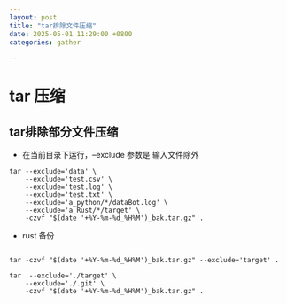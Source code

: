 ```yaml
---
layout: post
title: "tar排除文件压缩"
date: 2025-05-01 11:29:00 +0800
categories: gather

---
```


# tar 压缩


## tar排除部分文件压缩
- 在当前目录下运行，–exclude 参数是 输入文件除外

```shell
tar --exclude='data' \
    --exclude='test.csv' \
    --exclude='test.log' \
    --exclude='test.txt' \
    --exclude='a_python/*/dataBot.log' \
    --exclude='a_Rust/*/target' \
    -czvf "$(date '+%Y-%m-%d_%H%M')_bak.tar.gz" .
```


- rust 备份

```shell

tar -czvf "$(date '+%Y-%m-%d_%H%M')_bak.tar.gz" --exclude='target' .

```
  
```shell
tar  --exclude='./target' \
    --exclude='./.git' \
    -czvf "$(date '+%Y-%m-%d_%H%M')_bak.tar.gz" .
```